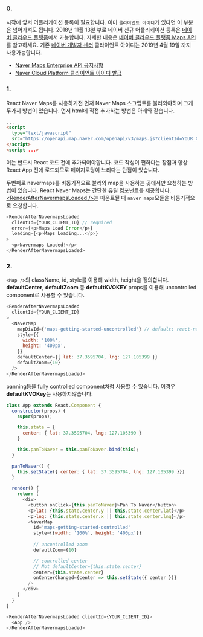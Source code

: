 
### 0.

시작에 앞서 어플리케이션 등록이 필요합니다. 이미 `클라이언트 아이디`가 있다면 이 부분은 넘어가셔도 됩니다.
2018년 11월 13일 부로 네이버 신규 어플리케이션 등록은 [네이버 클라우드 플랫폼](https://www.ncloud.com/)에서 가능합니다. 자세한 내용은 [네이버 클라우드 플랫폼 Maps API](https://navermaps.github.io/maps.js.ncp/index.html)를 참고하세요. 기존 [네이버 개발자 센터](https://developers.naver.com/) 클라이언트 아이디는 2019년 4월 19일 까지 사용가능합니다.

- [Naver Maps Enterprise API 공지사항](https://developers.naver.com/notice/article/10000000000030663434)
- [Naver Cloud Platform 클라이언트 아이디 발급](https://navermaps.github.io/maps.js.ncp/tutorial-1-Getting-Client-ID.html)

### 1. 

React Naver Maps를 사용하기전 먼저 Naver Maps 스크립트를 불러와야하며 크게 두가지 방법이 있습니다. 먼저 html에 직접 추가하는 방법은 아래와 같습니다. 

``` html static
...
<script 
  type="text/javascript" 
  src="https://openapi.map.naver.com/openapi/v3/maps.js?clientId=YOUR_CLIENT_ID">
</script>
<script ...>
```

이는 반드시 React 코드 전에 추가되어야합니다. 코드 작성이 편하다는 장점과 항상 React App 전에 로드되므로 페이지로딩이 느리다는 단점이 있습니다. 

두번째로 navermaps를 비동기적으로 불러와 map을 사용하는 곳에서만 요청하는 방법이 있습니다. React Naver Maps는 간단한 유틸 컴포넌트를 제공합니다. [<RenderAfterNavermapsLoaded /\>](http://localhost:6060/#/Utils?id=renderafternavermapsloaded)는 마운트될 때 `naver maps`모듈을 비동기적으로 요청합니다.

``` js
<RenderAfterNavermapsLoaded
  clientId={YOUR_CLIENT_ID} // required
  error={<p>Maps Load Error</p>}
  loading={<p>Maps Loading...</p>}
>
  <p>Navermaps Loaded!</p>
</RenderAfterNavermapsLoaded>

```

### 2. 

`<Map />`의 className, id, style를 이용해 width, height을 정의합니다. 
**defaultCenter**, **defaultZoom** 등 **defaultKVOKEY** props를 이용해 uncontrolled component로 사용할 수 있습니다.

``` js
<RenderAfterNavermapsLoaded
  clientId={YOUR_CLIENT_ID}
>
  <NaverMap 
    mapDivId={'maps-getting-started-uncontrolled'} // default: react-naver-map
    style={{
      width: '100%',
      height: '400px',
    }}
    defaultCenter={{ lat: 37.3595704, lng: 127.105399 }}
    defaultZoom={10}
  />
</RenderAfterNavermapsLoaded>
```

panning등을 fully controlled component처럼 사용할 수 있습니다. 이경우 **defaultKVOKey**는 사용하지않습니다.


``` js
class App extends React.Component {
  constructor(props) {
    super(props);

    this.state = {
      center: { lat: 37.3595704, lng: 127.105399 }
    }

    this.panToNaver = this.panToNaver.bind(this);
  }

  panToNaver() {
    this.setState({ center: { lat: 37.3595704, lng: 127.105399 }})
  }

  render() {
    return (
      <div>
        <button onClick={this.panToNaver}>Pan To Naver</button>
        <p>lat: {this.state.center.y || this.state.center.lat}</p>
        <p>lng: {this.state.center.x || this.state.center.lng}</p>
        <NaverMap 
          id='maps-getting-started-controlled' 
          style={{width: '100%', height: '400px'}}
          
          // uncontrolled zoom
          defaultZoom={10}

          // controlled center
          // Not defaultCenter={this.state.center}
          center={this.state.center}
          onCenterChanged={center => this.setState({ center })}
        />
      </div>
    )
  }
}

<RenderAfterNavermapsLoaded clientId={YOUR_CLIENT_ID}>
  <App />
</RenderAfterNavermapsLoaded>
```


